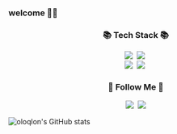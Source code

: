 ### welcome 🙌🏻
<h3 align="center">📚 Tech Stack 📚</h3>
<p align="center">
  <img src="https://img.shields.io/badge/Java-007396?style=flat-square&logo=Java&logoColor=white"/></a>&nbsp
  <img src="https://img.shields.io/badge/Javascript-ffb13b?style=flat-square&logo=javascript&logoColor=white"/></a>&nbsp 
  <br>
  <img src="https://img.shields.io/badge/Node.js-339933?style=flat-square&logo=Node.js&logoColor=white"/></a>&nbsp
  <img src="https://img.shields.io/badge/Mysql-E6B91E?style=flat-square&logo=MySql&logoColor=white"/></a>&nbsp 
</p>

<h3 align="center">🌈 Follow Me 🌈</h3>
<p align="center">
  <a href="https://www.instagram.com/dev.dobby/"><img src="https://img.shields.io/badge/Instagram-E4405F?style=flat-square&logo=Instagram&logoColor=white&link=https://www.instagram.com/oloqlon/"/></a>&nbsp
  <a href="mailto:dapang14@naver.com"><img src="https://img.shields.io/badge/naver-03C75A?style=flat-square&logo=naver&logoColor=white&link=dapang14@naver.com"/></a>
</p>

![oloqlon's GitHub stats](https://github-readme-stats.vercel.app/api?username=yewon-le&show_icons=true&theme=catppuccin_latte)
